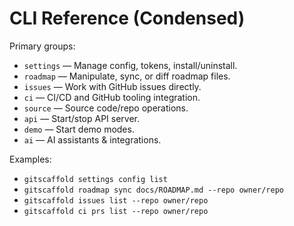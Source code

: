 # CLI Reference (Condensed)

Primary groups:
- `settings` — Manage config, tokens, install/uninstall.
- `roadmap` — Manipulate, sync, or diff roadmap files.
- `issues` — Work with GitHub issues directly.
- `ci` — CI/CD and GitHub tooling integration.
- `source` — Source code/repo operations.
- `api` — Start/stop API server.
- `demo` — Start demo modes.
- `ai` — AI assistants & integrations.

Examples:
- `gitscaffold settings config list`
- `gitscaffold roadmap sync docs/ROADMAP.md --repo owner/repo`
- `gitscaffold issues list --repo owner/repo`
- `gitscaffold ci prs list --repo owner/repo`
